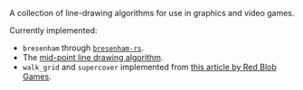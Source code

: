 A collection of line-drawing algorithms for use in graphics and video games.

Currently implemented:

* `bresenham` through [`bresenham-rs`].
* The [mid-point line drawing algorithm].
* `walk_grid` and `supercover` implemented from [this article by Red Blob Games][article].

[`bresenham-rs`]: https://crates.io/crates/bresenham
[article]: http://www.redblobgames.com/grids/line-drawing.html
[mid-point line drawing algorithm]: http://www.mat.univie.ac.at/~kriegl/Skripten/CG/node25.html